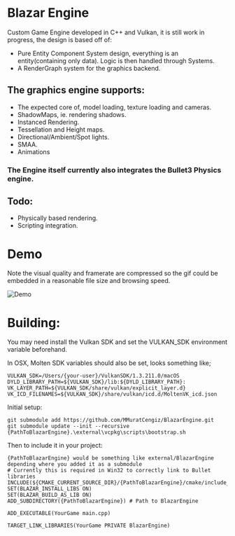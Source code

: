 # Blazar Engine

Custom Game Engine developed in C++ and Vulkan, it is still work in progress, the design is based off of:

- Pure Entity Component System design, everything is an entity(containing only data). Logic is then handled through Systems. 
- A RenderGraph system for the graphics backend.
  

## The graphics engine supports:

- The expected core of, model loading, texture loading and cameras.
- ShadowMaps, ie. rendering shadows.
- Instanced Rendering.
- Tessellation and Height maps.
- Directional/Ambient/Spot lights.
- SMAA.
- Animations


### The Engine itself currently also integrates the Bullet3 Physics engine.


## Todo:

- Physically based rendering.
- Scripting integration.


# Demo

Note the visual quality and framerate are compressed so the gif could be embedded in a reasonable file size and browsing speed. 

![Demo](/docs/sample_1.gif)


# Building:

You may need install the Vulkan SDK and set the VULKAN_SDK environment variable beforehand.

In OSX, Molten SDK variables should also be set, looks something like;
```
VULKAN_SDK=/Users/{your-user}/VulkanSDK/1.3.211.0/macOS
DYLD_LIBRARY_PATH=${VULKAN_SDK}/lib:${DYLD_LIBRARY_PATH}:
VK_LAYER_PATH=${VULKAN_SDK/share/vulkan/explicit_layer.d}
VK_ICD_FILENAMES=${VULKAN_SDK}/share/vulkan/icd.d/MoltenVK_icd.json
```

Initial setup:
``` 
git submodule add https://github.com/MMuratCengiz/BlazarEngine.git
git submodule update --init --recursive
{PathToBlazarEngine}.\external\vcpkg\scripts\bootstrap.sh 
```

Then to include it in your project:

```
{PathToBlazarEngine} would be something like external/BlazarEngine depending where you added it as a submodule
# Currently this is required in Win32 to correctly link to Bullet libraries
INCLUDE(${CMAKE_CURRENT_SOURCE_DIR}/{PathToBlazarEngine}/cmake/include_definitions.cmake)
SET(BLAZAR_INSTALL_LIBS ON)
SET(BLAZAR_BUILD_AS_LIB ON)
ADD_SUBDIRECTORY({PathToBlazarEngine}) # Path to BlazarEngine

ADD_EXECUTABLE(YourGame main.cpp)

TARGET_LINK_LIBRARIES(YourGame PRIVATE BlazarEngine)
```